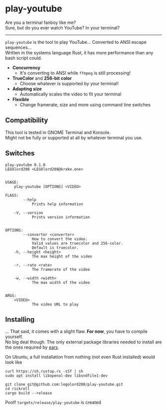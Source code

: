# play-youtube

Are you a terminal fanboy like me?  
Sure, but do you ever watch YouTube? In your terminal?

----------------------------------------------------

`play-youtube` is the tool to play YouTube... Converted to ANSI escape sequences...  
Written in the systems language Rust, it has more performance than any bash script could.

 - **Concurrency**
   - It's converting to ANSI while `ffmpeg` is still processing!
 - **TrueColor** and **256-bit color**
   - Choose whatever is supported by your terminal!
 - **Adapting size**
   - Automatically scales the video to fit your terminal
 - **Flexible**
   - Change framerate, size and more using command line switches

## Compatibility

This tool is tested in GNOME Terminal and Konsole.  
Might not be fully or supported at all by whatever terminal you use.

## Switches

```
play-youtube 0.1.0
LEGOlord208 <LEGOlord208@krake.one>


USAGE:
    play-youtube [OPTIONS] <VIDEO>

FLAGS:
        --help
            Prints help information

    -V, --version
            Prints version information


OPTIONS:
        --converter <converter>
            How to convert the video.
            Valid values are truecolor and 256-color.
            Default is truecolor.
    -h, --height <height>
            The max height of the video

    -r, --rate <rate>
            The framerate of the video

    -w, --width <width>
            The max width of the video


ARGS:
    <VIDEO>
            The video URL to play
```

## Installing

... That said, it comes with a slight flaw. **For now**, you have to compile yourself.  
No big deal though.
The only external package libraries needed to install are the ones required by [ears](https://github.com/jhasse/ears).  

On Ubuntu, a full installation from nothing (not even Rust installed) would look like
```
curl https://sh.rustup.rs -sSf | sh
sudo apt install libopenal-dev libsndfile1-dev

git clone git@github.com:legolord208/play-youtube.git
cd rickroll
cargo build --release
```
Poof! `targets/release/play-youtube` is created
